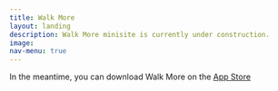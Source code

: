 ```yaml
---
title: Walk More
layout: landing
description: Walk More minisite is currently under construction.
image:
nav-menu: true
---
```

In the meantime, you can download Walk More on the [App Store](https://itunes.apple.com/us/app/walk-more-powerful-pedometer/id1198077980?mt=88)

